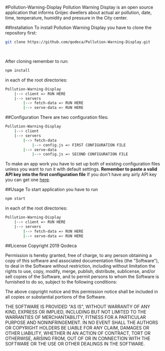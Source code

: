 #Pollution-Warning-Display
Pollution Warning Display is an open source application that informs Grójec dwellers about actual air pollution, date, time, temperature, humidity and pressure in the City center.

##Installation
To install Pollution Warning Display you have to clone the repository first:
```bash
git clone https://github.com/qodeca/Pollution-Warning-Display.git
```

<br/>

After cloning remember to run:
```bash
npm install
```
in each of the root directories:
```bash
Pollution-Warning-Display
    |--> client => RUN HERE
    |--> servers
        |--> fetch-data => RUN HERE
        |--> serve-data => RUN HERE
```

##Configuration
There are two configuration files:
```bash
Pollution-Warning-Display
    |--> client
    |--> servers
        |--> fetch-data
            |--> config.js => FIRST CONFIGURATION FILE
        |--> serve-data
            |--> config.js => SECOND CONFIGURATION FILE
```
To make an app work you have to set up both of existing configuration files
unless you want to run it with default settings. **Remember to paste a valid
API key into the first configuration file** If you don't
have any airly API key you can get one [here](https://developer.airly.eu/docs).

##Usage
To start application you have to run
```bash
npm start
```
in each of the root directories:
```bash
Pollution-Warning-Display
    |--> client => RUN HERE
    |--> servers
        |--> fetch-data => RUN HERE
        |--> serve-data => RUN HERE
```

##License
Copyright 2019 Qodeca

Permission is hereby granted, free of charge, to any person obtaining a copy of this software and associated documentation files (the "Software"), to deal in the Software without restriction, including without limitation the rights to use, copy, modify, merge, publish, distribute, sublicense, and/or sell copies of the Software, and to permit persons to whom the Software is furnished to do so, subject to the following conditions:

The above copyright notice and this permission notice shall be included in all copies or substantial portions of the Software.

THE SOFTWARE IS PROVIDED "AS IS", WITHOUT WARRANTY OF ANY KIND, EXPRESS OR IMPLIED, INCLUDING BUT NOT LIMITED TO THE WARRANTIES OF MERCHANTABILITY, FITNESS FOR A PARTICULAR PURPOSE AND NONINFRINGEMENT. IN NO EVENT SHALL THE AUTHORS OR COPYRIGHT HOLDERS BE LIABLE FOR ANY CLAIM, DAMAGES OR OTHER LIABILITY, WHETHER IN AN ACTION OF CONTRACT, TORT OR OTHERWISE, ARISING FROM, OUT OF OR IN CONNECTION WITH THE SOFTWARE OR THE USE OR OTHER DEALINGS IN THE SOFTWARE.
